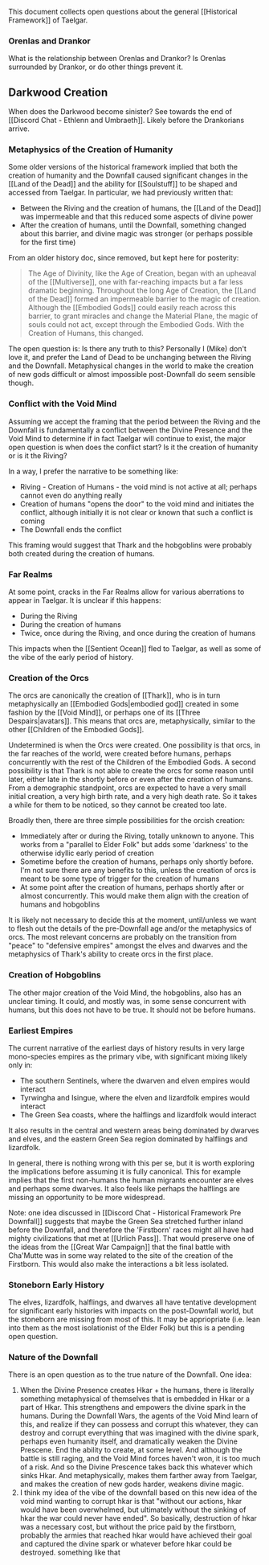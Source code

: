 This document collects open questions about the general [[Historical Framework]] of Taelgar.

### Orenlas and Drankor
What is the relationship between Orenlas and Drankor? Is Orenlas surrounded by Drankor, or do other things prevent it.

## Darkwood Creation
When does the Darkwood become sinister? See towards the end of  [[Discord Chat - Ethlenn and Umbraeth]].
Likely before the Drankorians arrive.


### Metaphysics of the Creation of Humanity
Some older versions of the historical framework implied that both the creation of humanity and the Downfall caused significant changes in the [[Land of the Dead]] and the ability for [[Soulstuff]] to be shaped and accessed from Taelgar. In particular, we had previously written that:
* Between the Riving and the creation of humans, the [[Land of the Dead]] was impermeable and that this reduced some aspects of divine power
* After the creation of humans, until the Downfall, something changed about this barrier, and divine magic was stronger (or perhaps possible for the first time)

From an older history doc, since removed, but kept here for posterity:
> The Age of Divinity, like the Age of Creation, began with an upheaval of the [[Multiverse]], one with far-reaching impacts but a far less dramatic beginning. Throughout the long Age of Creation, the [[Land of the Dead]] formed an impermeable barrier to the magic of creation. Although the [[Embodied Gods]] could easily reach across this barrier, to grant miracles and change the Material Plane, the magic of souls could not act, except through the Embodied Gods. With the Creation of Humans, this changed. 

The open question is: Is there any truth to this? Personally I (Mike) don't love it, and prefer the Land of Dead to be unchanging between the Riving and the Downfall. Metaphysical changes in the world to make the creation of new gods difficult or almost impossible post-Downfall do seem sensible though.

### Conflict with the Void Mind
Assuming we accept the framing that the period between the Riving and the Downfall is fundamentally a conflict between the Divine Presence and the Void Mind to determine if in fact Taelgar will continue to exist, the major open question is when does the conflict start? Is it the creation of humanity or is it the Riving?

In a way, I prefer the narrative to be something like:
* Riving - Creation of Humans - the void mind is not active at all; perhaps cannot even do anything really
* Creation of humans "opens the door" to the void mind and initiates the conflict, although initially it is not clear or known that such a conflict is coming
* The Downfall ends the conflict

This framing would suggest that Thark and the hobgoblins were probably both created during the creation of humans.

### Far Realms
At some point, cracks in the Far Realms allow for various aberrations to appear in Taelgar. It is unclear if this happens:
* During the Riving
* During the creation of humans
* Twice, once during the Riving, and once during the creation of humans

This impacts when the [[Sentient Ocean]] fled to Taelgar, as well as some of the vibe of the early period of history.
### Creation of the Orcs
The orcs are canonically the creation of [[Thark]], who is in turn metaphysically an [[Embodied Gods|embodied god]] created in some fashion by the [[Void Mind]], or perhaps one of its [[Three Despairs|avatars]]. This means that orcs are, metaphysically, similar to the other [[Children of the Embodied Gods]].

Undetermined is when the Orcs were created. One possibility is that orcs, in the far reaches of the world, were created before humans, perhaps concurrently with the rest of the Children of the Embodied Gods. A second possibility is that Thark is not able to create the orcs for some reason until later, either late in the shortly before or even after the creation of humans. From a demographic standpoint, orcs are expected to have a very small initial creation, a very high birth rate, and a very high death rate. So it takes a while for them to be noticed, so they cannot be created too late.

Broadly then, there are three simple possibilities for the orcish creation:
* Immediately after or during the Riving, totally unknown to anyone. This works from a "parallel to Elder Folk" but adds some 'darkness' to the otherwise idyllic early period of creation
* Sometime before the creation of humans, perhaps only shortly before. I'm not sure there are any benefits to this, unless the creation of orcs is meant to be some type of trigger for the creation of humans
* At some point after the creation of humans, perhaps shortly after or almost concurrently. This would make them align with the creation of humans and hobgoblins

It is likely not necessary to decide this at the moment, until/unless we want to flesh out the details of the pre-Downfall age and/or the metaphysics of orcs. The most relevant concerns are probably on the transition from "peace" to "defensive empires" amongst the elves and dwarves and the metaphysics of Thark's ability to create orcs in the first place.

### Creation of Hobgoblins
The other major creation of the Void Mind, the hobgoblins, also has an unclear timing. It could, and mostly was, in some sense concurrent with humans, but this does not have to be true. It should not be before humans.

### Earliest Empires
The current narrative of the earliest days of history results in very large mono-species empires as the primary vibe, with significant mixing likely only in:
* The southern Sentinels, where the dwarven and elven empires would interact
* Tyrwingha and Isingue, where the elven and lizardfolk empires would interact
* The Green Sea coasts, where the halflings and lizardfolk would interact

It also results in the central and western areas being dominated by dwarves and elves, and the eastern Green Sea region dominated by halflings and lizardfolk.

In general, there is nothing wrong with this per se, but it is worth exploring the implications before assuming it is fully canonical. This for example implies that the first non-humans the human migrants encounter are elves and perhaps some dwarves. It also feels like perhaps the halflings are missing an opportunity to be more widespread.

Note: one idea discussed in [[Discord Chat - Historical Framework Pre Downfall]] suggests that maybe the Green Sea stretched further inland before the Downfall, and therefore the 'Firstborn' races might all have had mighty civilizations that met at [[Urlich Pass]]. That would preserve one of the ideas from the [[Great War Campaign]] that the final battle with Cha'Mutte was in some way related to the site of the creation of the Firstborn. This would also make the interactions a bit less isolated. 

### Stoneborn Early History
The elves, lizardfolk, halflings, and dwarves all have tentative development for significant early histories with impacts on the post-Downfall world, but the stoneborn are missing from most of this. It may be appriopriate (i.e. lean into them as the most isolationist of the Elder Folk) but this is a pending open question.

### Nature of the Downfall
There is an open question as to the true nature of the Downfall. One idea:

1. When the Divine Presence creates Hkar + the humans, there is literally something metaphysical of themselves that is embedded in Hkar or a part of Hkar. This strengthens and empowers the divine spark in the humans. During the Downfall Wars, the agents of the Void Mind learn of this, and realize if they can possess and corrupt this whatever, they can destroy and corrupt everything that was imagined with the divine spark, perhaps even humanity itself, and dramatically weaken the Divine Prescene. End the ability to create, at some level. And although the battle is still raging, and the Void Mind forces haven't won, it is too much of a risk. And so the Divine Prescence takes back this whatever which sinks Hkar. And metaphysically, makes them farther away from Taelgar, and makes the creation of new gods harder, weakens divine magic.
2. I think my idea of the vibe of the downfall based on this new idea of the void mind wanting to corrupt hkar is that "without our actions, hkar would have been overwhelmed, but ultimately without the sinking of hkar the war could never have ended". So basically, destruction of hkar was a necessary cost, but without the price paid by the firstborn, probably the armies that reached hkar would have achieved their goal and captured the divine spark or whatever before hkar could be destroyed. something like that

